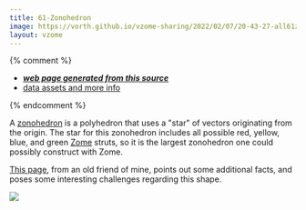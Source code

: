 ```yaml
---
title: 61-Zonohedron
image: https://vorth.github.io/vzome-sharing/2022/02/07/20-43-27-all61zonohedron/all61zonohedron.png
layout: vzome
---
```


{% comment %}
 - [***web page generated from this source***][post]
 - [data assets and more info][github]

[post]: <https://vorth.github.io/vzome-sharing/2022/02/07/all61zonohedron-20-43-27.html>
[github]: <https://github.com/vorth/vzome-sharing/tree/main/2022/02/07/20-43-27-all61zonohedron/>
{% endcomment %}

A [zonohedron](https://mathworld.wolfram.com/Zonohedron.html) is a polyhedron that uses a "star" of vectors originating from the origin.
The star for this zonohedron includes all possible red, yellow, blue, and green
[Zome](https://zometool.com) struts, so it is the largest zonohedron one could possibly
construct with Zome.

[This page](http://myslu.stlawu.edu/~svanderv/object.html), from an old friend of mine,
points out some additional facts, and poses some interesting challenges regarding this shape.

<vzome-viewer style="width: 100%; height: 65vh;"
       src="https://vorth.github.io/vzome-sharing/2022/02/07/20-43-27-all61zonohedron/all61zonohedron.vZome" >
  <img src="https://vorth.github.io/vzome-sharing/2022/02/07/20-43-27-all61zonohedron/all61zonohedron.png" />
</vzome-viewer>
